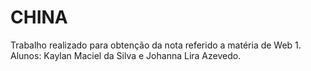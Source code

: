 # CHINA
Trabalho realizado para obtenção da nota referido a matéria de Web 1. Alunos: Kaylan Maciel da Silva e Johanna Lira Azevedo.

